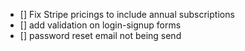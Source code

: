 - [] Fix Stripe pricings to include annual subscriptions
- [] add validation on login-signup forms
- [] password reset email not being send
